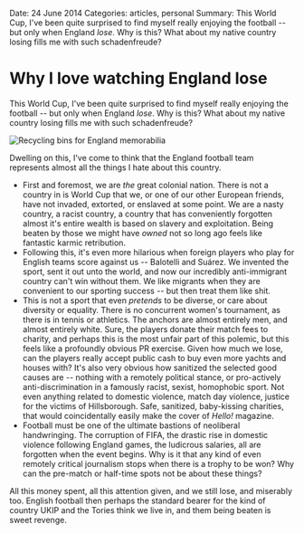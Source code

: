 Date: 24 June 2014
Categories: articles, personal
Summary: This World Cup, I've been quite surprised to find myself really enjoying the football -- but only when England *lose*. Why is this? What about my native country losing fills me with such schadenfreude?

# Why I love watching England lose

This World Cup, I've been quite surprised to find myself really enjoying the football -- but only when England *lose*. Why is this? What about my native country losing fills me with such schadenfreude? 

<img alt="Recycling bins for England memorabilia" src="/attachments/england-recycling.jpg">

Dwelling on this, I've come to think that the England football team represents almost all the things I hate about this country.

* First and foremost, we are *the* great colonial nation. There is not a country in is World Cup that we, or one of our other European friends, have not invaded, extorted, or enslaved at some point. We are a nasty country, a racist country, a country that has conveniently forgotten almost it's entire wealth is based on slavery and exploitation. Being beaten by those we might have *owned* not so long ago feels like fantastic karmic retribution.
* Following this, it's even more hilarious when foreign players who play for English teams score against us -- Balotelli and Suárez. We invented the sport, sent it out unto the world, and now our incredibly anti-immigrant country can't win without them. We like migrants when they are convenient to our sporting success -- but then treat them like shit.
* This is not a sport that even *pretends* to be diverse, or care about diversity or equality. There is no concurrent women's tournament, as there is in tennis or athletics. The anchors are almost entirely men, and almost entirely white. Sure, the players donate their match fees to charity, and perhaps this is the most unfair part of this polemic, but this feels like a profoundly obvious PR exercise.  Given how much we lose, can the players really accept public cash to buy even more yachts and houses with? It's also very obvious how sanitized the selected good causes are -- nothing with a remotely political stance, or pro-actively anti-discrimination in a famously racist, sexist, homophobic sport. Not even anything related to domestic violence, match day violence, justice for the victims of Hillsborough. Safe, sanitized, baby-kissing charities, that would coincidentally easily make the cover of *Hello!* magazine.
* Football must be one of the ultimate bastions of neoliberal handwringing. The corruption of FIFA, the drastic rise in domestic violence following England games, the ludicrous salaries, all are forgotten when the event begins. Why is it that any kind of even remotely critical journalism stops when there is a trophy to be won? Why can the pre-match or half-time spots not be about these things? 

All this money spent, all this attention given, and we still lose, and miserably too. English football then perhaps the standard bearer for the kind of country UKIP and the Tories think we live in, and them being beaten is sweet revenge.